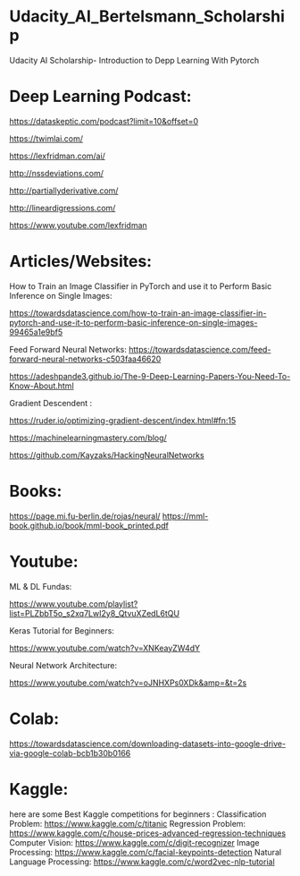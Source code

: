 # Udacity_AI_Bertelsmann_Scholarship
Udacity AI Scholarship- Introduction to Depp Learning With Pytorch

# Deep Learning Podcast:

https://dataskeptic.com/podcast?limit=10&offset=0

https://twimlai.com/

https://lexfridman.com/ai/

http://nssdeviations.com/

http://partiallyderivative.com/

http://lineardigressions.com/

https://www.youtube.com/lexfridman


# Articles/Websites:

How to Train an Image Classifier in PyTorch and use it to Perform Basic Inference on Single Images:

https://towardsdatascience.com/how-to-train-an-image-classifier-in-pytorch-and-use-it-to-perform-basic-inference-on-single-images-99465a1e9bf5

Feed Forward Neural Networks:
https://towardsdatascience.com/feed-forward-neural-networks-c503faa46620

https://adeshpande3.github.io/The-9-Deep-Learning-Papers-You-Need-To-Know-About.html


Gradient Descendent :

https://ruder.io/optimizing-gradient-descent/index.html#fn:15

https://machinelearningmastery.com/blog/

https://github.com/Kayzaks/HackingNeuralNetworks




# Books:

https://page.mi.fu-berlin.de/rojas/neural/
https://mml-book.github.io/book/mml-book_printed.pdf


# Youtube:

ML & DL Fundas:

https://www.youtube.com/playlist?list=PLZbbT5o_s2xq7LwI2y8_QtvuXZedL6tQU

Keras Tutorial for Beginners:

https://www.youtube.com/watch?v=XNKeayZW4dY

Neural Network Architecture:

https://www.youtube.com/watch?v=oJNHXPs0XDk&amp=&t=2s

# Colab:
https://towardsdatascience.com/downloading-datasets-into-google-drive-via-google-colab-bcb1b30b0166

# Kaggle:
here are some Best Kaggle competitions for beginners :
Classification Problem: https://www.kaggle.com/c/titanic
Regression Problem: https://www.kaggle.com/c/house-prices-advanced-regression-techniques
Computer Vision: https://www.kaggle.com/c/digit-recognizer
Image Processing: https://www.kaggle.com/c/facial-keypoints-detection
Natural Language Processing: https://www.kaggle.com/c/word2vec-nlp-tutorial


